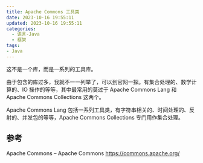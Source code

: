 ```yaml
---
title: Apache Commons 工具类
date: 2023-10-16 19:55:11
updated: 2023-10-16 19:55:11
categories:
  - 语言-Java
  - 框架
tags:
- Java
---
```


这不是一个库，而是一系列的工具库。

由于包含的库过多，我就不一一列举了，可以到官网一探。有集合处理的、数学计算的、IO 操作的等等，其中最常用的莫过于 Apache Commons Lang 和 Apache Commons Collections 这两个。

Apache Commons Lang 包括一系列工具类，有字符串相关的、时间处理的、反射的、并发包的等等，Apache Commons Collections 专门用作集合处理。
<!-- more -->

## 参考

Apache Commons – Apache Commons
<https://commons.apache.org/>
